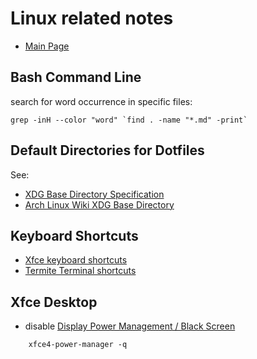 # Linux related notes

- [Main Page](README.md)

## Bash Command Line

search for word occurrence in specific files:

    grep -inH --color "word" `find . -name "*.md" -print`

## Default Directories for Dotfiles

See:
- [XDG Base Directory Specification](https://specifications.freedesktop.org/basedir-spec/basedir-spec-latest.html)
- [Arch Linux Wiki XDG Base Directory](https://wiki.archlinux.org/index.php/XDG_Base_Directory)

## Keyboard Shortcuts

- [Xfce keyboard shortcuts](https://defkey.com/xfce-shortcuts)
- [Termite Terminal shortcuts](https://github.com/thestinger/termite)

## Xfce Desktop

- disable [Display Power Management / Black Screen](https://askubuntu.com/questions/932931/how-do-i-disable-xfce-display-power-management-in-xubuntu-16-04-at-the-command-l)

```
    xfce4-power-manager -q
```
